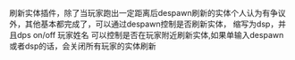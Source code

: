 刷新实体插件，除了当玩家跑出一定距离后despawn刷新的实体个人认为有争议外，其他基本都完成了，可以通过despawn控制是否刷新实体，
缩写为dsp，并且dps on/off 玩家姓名 可以控制是否在玩家附近刷新实体,如果单输入despawn或者dsp的话，会关闭所有玩家的实体刷新
